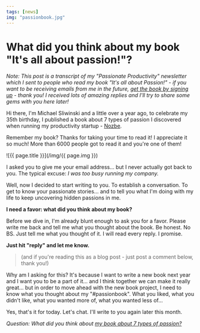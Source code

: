 ```yaml
---
tags: [news]
img: "passionbook.jpg"
---
```


# What did you think about my book "It's all about passion!"?

*Note: This post is a transcript of my "Passionate Productivity" newsletter which I sent to people who read my book "It's all about Passion!" - if you want to be receiving emails from me in the future, [get the book by signing up](https://sliwinski.com/passion) - thank you! I received lots of amazing replies and I'll try to share some gems with you here later!*

Hi there, I'm Michael Sliwinski and a little over a year ago, to celebrate my 35th birthday, I published a book about 7 types of passion I discovered when running my productivity startup - [Nozbe][n].

Remember my book? Thanks for taking your time to read it! I appreciate it so much! More than 6000 people got to read it and you're one of them!

<!--More-->

![{{ page.title }}](/img/{{ page.img }})

I asked you to give me your email address... but I never actually got back to you. The typical excuse: *I was too busy running my company.*

Well, now I decided to start writing to you. To establish a conversation. To get to know your passionate stories... and to tell you what I'm doing with my life to keep uncovering hidden passions in me.



**I need a favor: what did you think about my book?**

Before we dive in, I'm already blunt enough to ask you for a favor. Please write me back and tell me what you thought about the book. Be honest. No BS. Just tell me what you thought of it. I will read every reply. I promise.

**Just hit "reply" and let me know.**

> (and if you're reading this as a blog post - just post a comment below, thank you!)

Why am I asking for this? It's because I want to write a new book next year and I want you to be a part of it... and I think together we can make it really great... but in order to move ahead with the new book project, I need to know what you thought about my "#passionbook". What you liked, what you didn't like, what you wanted more of, what you wanted less of...

Yes, that's it for today. Let's chat. I'll write to you again later this month.

*Question: What did you think about [my book about 7 types of passion?](/passion/)*

[promo]: http://nozbe.com/blog/thanks2014
[iMagazine]: http://iMagazine.pl
[Dropbox]: http://db.tt/kD7Liux
[Evernote]: /how-i-use-evernote
[It's all about Passion!]: /passion
[Nozbe]: http://nozbe.com/
[s]: http://nozbe.com/signup
[#iPadOnly]: http://ipadonlybook.com/
[Productive! Magazine]: http://productivemag.com/
[Productive! Show]: /show
[Twitter]: http://twitter.com/MSliwinski



[n]: https://michael.gratis/nozbe